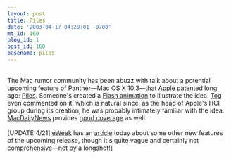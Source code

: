 ```yaml
---
layout: post
title: Piles
date: '2003-04-17 04:29:01 -0700'
mt_id: 160
blog_id: 1
post_id: 160
basename: piles
---
```

<br />The Mac rumor community has been abuzz with talk about a potential upcoming feature of Panther&#x2014;Mac OS X 10.3&#x2014;that Apple patented long ago: <a href="http://www.macrumors.com/pages/2003/04/20030413220229.shtml" title="MacRumor's page">Piles</a>. Someone's created a <a href="http://homepage.mac.com/rdas7/piles.html">Flash animation</a> to illustrate the idea. <a href="http://www.asktog.com/columns/035SquanAdv.html">Tog</a> even commented on it, which is natural since, as the head of Apple's HCI group during its creation, he was probably intimately familiar with the idea. <a href="http://www.macdailynews.com/">MacDailyNews</a> provides <a href="http://www.macdailynews.com/comments.php?id=P908_0_1_0">good coverage</a> as well.<br /><br />[UPDATE 4/21] <a href="http://www.eweek.com/">eWeek</a> has an <a href="http://www.eweek.com/article2/0,3959,1036539,00.asp" title="Ahh, Vignette! They're even running all of their articles through the Page Generator. Wonder what their setup is like--I know it will be horrific!">article</a> today about some other new features of the upcoming release, though it's quite vague and certainly not comprehensive&#x2014;not by a longshot!]<br /><br /><br />
